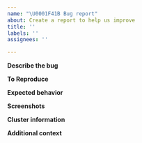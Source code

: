 ```yaml
---
name: "\U0001F41B Bug report"
about: Create a report to help us improve
title: ''
labels: ''
assignees: ''

---
```


**Describe the bug**
<!--
A clear and concise description of what the bug is.
-->

**To Reproduce**
<!--
Steps to reproduce the behavior:
1. Go to '...'
2. Click on '....'
3. Scroll down to '....'
4. See error
-->

**Expected behavior**
<!--
A clear and concise description of what you expected to happen.
-->

**Screenshots**
<!--
If applicable, add screenshots to help explain your problem.
-->

**Cluster information**
<!--
Describe your kubernetes cluster information.
- Kubernetes Version [e.g. 1.16.9]
-->

**Additional context**
<!--
Add any other context about the problem here.
-->
